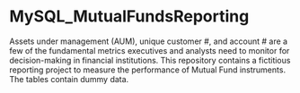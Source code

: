 # MySQL_MutualFundsReporting
Assets under management (AUM), unique customer #, and account # are a few of the fundamental metrics executives and analysts need to monitor for decision-making in financial institutions. This repository contains a fictitious reporting project to measure the performance of Mutual Fund instruments. The tables contain dummy data.
